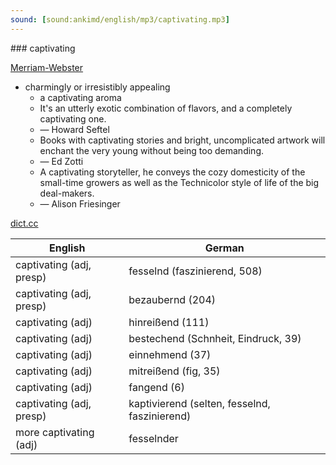 ```yaml
---
sound: [sound:ankimd/english/mp3/captivating.mp3]
---
```


\### captivating

[Merriam-Webster](https://www.merriam-webster.com/dictionary/captivating)

- charmingly or irresistibly appealing
    - a captivating aroma
    - It's an utterly exotic combination of flavors, and a completely captivating one.
    - — Howard Seftel
    - Books with captivating stories and bright, uncomplicated artwork will enchant the very young without being too demanding.
    - — Ed Zotti
    - A captivating storyteller, he conveys the cozy domesticity of the small-time growers as well as the Technicolor style of life of the big deal-makers.
    - — Alison Friesinger

[dict.cc](https://www.dict.cc/captivating)

| English        | German       |
| -------------- | ------------ |
| captivating (adj, presp) | fesselnd (faszinierend, 508) |
| captivating (adj, presp) | bezaubernd (204) |
| captivating (adj) | hinreißend (111) |
| captivating (adj) | bestechend (Schnheit, Eindruck, 39) |
| captivating (adj) | einnehmend (37) |
| captivating (adj) | mitreißend (fig, 35) |
| captivating (adj) | fangend (6) |
| captivating (adj, presp) | kaptivierend (selten, fesselnd, faszinierend) |
| more captivating (adj) | fesselnder |
